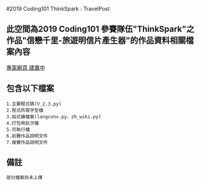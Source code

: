 #2019 Coding101 ThinkSpark : TravelPost

## 此空間為2019 Coding101 參賽隊伍"ThinkSpark"之作品"信戀千里-旅遊明信片產生器"的作品資料相關檔案內容
[專案網頁 建置中]()

## 包含以下檔案

```
1.主要程式碼(V_2.3.py)
2.程式所需字型檔
3.函式褲檔案(langconv.py、zh_wiki.py)
4.打包用批次檔
5.可執行檔
6.初賽作品說明文件
7.複賽作品說明文件
```

## 備註
```
部分檔案尚未上傳
```

